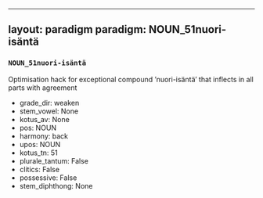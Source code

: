 
---
layout: paradigm
paradigm: NOUN_51nuori-isäntä
---
### ` NOUN_51nuori-isäntä `

Optimisation hack for exceptional compound ’nuori-isäntä’ that inflects in all parts with agreement
* grade_dir: weaken
* stem_vowel: None
* kotus_av: None
* pos: NOUN
* harmony: back
* upos: NOUN
* kotus_tn: 51
* plurale_tantum: False
* clitics: False
* possessive: False
* stem_diphthong: None
